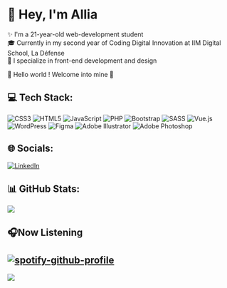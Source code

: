 # 👋 Hey, I'm Allia

✨ I'm a 21-year-old web-development student </br>
🎓 Currently in my second year of Coding Digital Innovation at IIM Digital School, La Défense </br>
🎨 I specialize in front-end development and design </br>

🚀 Hello world ! Welcome into mine 🚀

## 💻 Tech Stack:

![CSS3](https://img.shields.io/badge/css3-%231572B6.svg?style=flat&logo=css3&logoColor=white) ![HTML5](https://img.shields.io/badge/html5-%23E34F26.svg?style=flat&logo=html5&logoColor=white) ![JavaScript](https://img.shields.io/badge/javascript-%23323330.svg?style=flat&logo=javascript&logoColor=%23F7DF1E) ![PHP](https://img.shields.io/badge/php-%23777BB4.svg?style=flat&logo=php&logoColor=white) ![Bootstrap](https://img.shields.io/badge/bootstrap-%238511FA.svg?style=flat&logo=bootstrap&logoColor=white) ![SASS](https://img.shields.io/badge/SASS-hotpink.svg?style=flat&logo=SASS&logoColor=white) ![Vue.js](https://img.shields.io/badge/vue.js-%2335495e.svg?style=flat&logo=vuedotjs&logoColor=%234FC08D) ![WordPress](https://img.shields.io/badge/WordPress-%23117AC9.svg?style=flat&logo=WordPress&logoColor=white) ![Figma](https://img.shields.io/badge/figma-%23F24E1E.svg?style=flat&logo=figma&logoColor=white) ![Adobe Illustrator](https://img.shields.io/badge/adobe%20illustrator-%23FF9A00.svg?style=flat&logo=adobe%20illustrator&logoColor=white) ![Adobe Photoshop](https://img.shields.io/badge/adobe%20photoshop-%2331A8FF.svg?style=flat&logo=adobe%20photoshop&logoColor=white)


## 🌐 Socials:

[![LinkedIn](https://img.shields.io/badge/LinkedIn-%230077B5.svg?logo=linkedin&logoColor=white)](https://linkedin.com/in/https://www.linkedin.com/in/allia-jarjir-75756924b/) 


## 📊 GitHub Stats:

![](https://github-readme-stats.vercel.app/api/top-langs/?username=Alliajrj&theme=react&hide_border=false&include_all_commits=true&count_private=false&layout=compact)

## 🎧Now Listening

[![spotify-github-profile](https://spotify-github-profile.vercel.app/api/view?uid=ajarjir45692&cover_image=true&theme=default&show_offline=false&background_color=121212&interchange=true)](https://github.com/kittinan/spotify-github-profile)
---
[![](https://visitcount.itsvg.in/api?id=Alliajrj&icon=7&color=0)](https://visitcount.itsvg.in)


